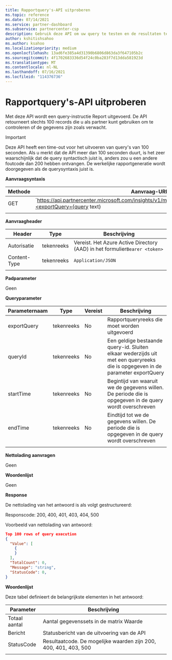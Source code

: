 ```yaml
---
title: Rapportquery's-API uitproberen
ms.topic: reference
ms.date: 07/14/2021
ms.service: partner-dashboard
ms.subservice: partnercenter-csp
description: Gebruik deze API om uw query te testen en de resultaten te valideren in Partner Center inzichten.
author: kshitishsahoo
ms.author: ksahoo
ms.localizationpriority: medium
ms.openlocfilehash: 13ad6fe385a4d31390b6806d863da3f647105b2c
ms.sourcegitcommit: 4f1702683336d54f24c0ba283f7d13dda581923d
ms.translationtype: MT
ms.contentlocale: nl-NL
ms.lasthandoff: 07/16/2021
ms.locfileid: "114376736"
---
```

# <a name="try-report-queries-api"></a>Rapportquery's-API uitproberen

Met deze API wordt een query-instructie Report uitgevoerd. De API retourneert slechts 100 records die u als partner kunt gebruiken om te controleren of de gegevens zijn zoals verwacht.

> [!IMPORTANT]
> Deze API heeft een time-out voor het uitvoeren van query's van 100 seconden. Als u merkt dat de API meer dan 100 seconden duurt, is het zeer waarschijnlijk dat de query syntactisch juist is, anders zou u een andere foutcode dan 200 hebben ontvangen. De werkelijke rapportgeneratie wordt doorgegeven als de querysyntaxis juist is.

**Aanvraagsyntaxis**

|    Methode    |    Aanvraag-URI    |
|    ----    |    ----    |
|    GET    |    `https://api.partnercenter.microsoft.com/insights/v1/mpn/ScheduledQueries/testQueryResult?<exportQuery={query text}|queryId={queryId}>`    |
|        |        |

**Aanvraagheader**

|    Header    |    Type    |    Beschrijving    |
|    ----    |    ----    |    ----    |
|    Autorisatie    |    tekenreeks    |    Vereist. Het Azure Active Directory (AAD) in het formulier`Bearer <token>`    |
|    Content-Type    |    tekenreeks    |    `Application/JSON`    |
|        |        |        |

**Padparameter**

Geen

**Queryparameter**

|    Parameternaam    |    Type    |    Vereist    |    Beschrijving    |
|    ----    |    ----    |    ----    |    ----    |
|    exportQuery     |    tekenreeks    |    No    |    Rapportqueryreeks die moet worden uitgevoerd     |
|    queryId     |    tekenreeks    |    No    |    Een geldige bestaande query-id. Sluiten elkaar wederzijds uit met een queryreeks die is opgegeven in de parameter exportQuery    |
|    startTime     |    tekenreeks    |    No    |    Begintijd van waaruit we de gegevens willen. De periode die is opgegeven in de query wordt overschreven    |
|    endTime     |    tekenreeks    |    No    |    Eindtijd tot we de gegevens willen. De periode die is opgegeven in de query wordt overschreven    |
|        |        |        |        |

**Nettolading aanvragen**

Geen

**Woordenlijst**

Geen

**Response**

De nettolading van het antwoord is als volgt gestructureerd:

Responscode: 200, 400, 401, 403, 404, 500

Voorbeeld van nettolading van antwoord:

```json
Top 100 rows of query execution 
{ 
  "Value": [ 
    { 
    } 
  ], 
  "TotalCount": 0, 
  "Message": "string", 
  "StatusCode": 0, 
} 
```

**Woordenlijst**

Deze tabel definieert de belangrijkste elementen in het antwoord:

|    Parameter    |    Beschrijving    |
|    ----    |    ----    |
|    Totaal aantal     |    Aantal gegevenssets in de matrix Waarde     |
|    Bericht     |    Statusbericht van de uitvoering van de API     |
|    StatusCode     |    Resultaatcode. De mogelijke waarden zijn 200, 400, 401, 403, 500     |
|        |        |
